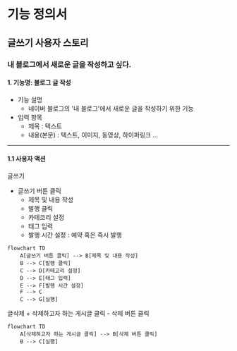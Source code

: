 # 기능 정의서

## 글쓰기 사용자 스토리

### 내 블로그에서 새로운 글을 작성하고 싶다.

#### 1. 기능명: 블로그 글 작성

+ 기능 설명
    - 네이버 블로그의 '내 블로그'에서 새로운 글을 작성하기 위한 기능
+ 입력 항목
    - 제목 : 텍스트
    - 내용(본문) : 텍스트, 이미지, 동영상, 하이퍼링크 ...

---
#### 1.1 사용자 액션

글쓰기
+ 글쓰기 버튼 클릭
    - 제목 및 내용 작성
    - 발행 클릭
    - 카테코리 설정
    - 태그 입력
    - 발행 시간 설정 : 예약 혹은 즉시 발행

```mermaid
flowchart TD
    A[글쓰기 버튼 클릭] --> B[제목 및 내용 작성]
    B --> C[발행 클릭]
    C --> D[카테고리 설정]
    D --> E[태그 입력]
    E --> F[발행 시간 설정]
    F --> C
    C --> G[실행]
```

글삭제
    + 삭제하고자 하는 게시글 클릭
        - 삭제 버튼 클릭

```mermaid
flowchart TD
    A[삭제하고자 하는 게시글 클릭] --> B[삭제 버튼 클릭]
    B --> C[실행]
```
